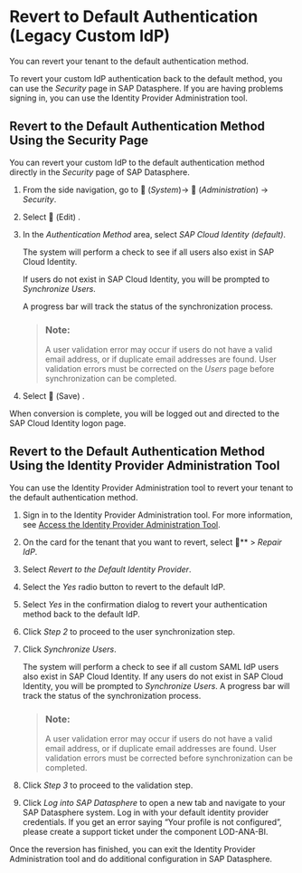 <!-- loio8c37db740bf24788a6e21ada78552d56 -->

<link rel="stylesheet" type="text/css" href="../css/sap-icons.css"/>

# Revert to Default Authentication \(Legacy Custom IdP\)

You can revert your tenant to the default authentication method.



To revert your custom IdP authentication back to the default method, you can use the *Security* page in SAP Datasphere. If you are having problems signing in, you can use the Identity Provider Administration tool.



<a name="loio8c37db740bf24788a6e21ada78552d56__section_bwk_l1p_tfc"/>

## Revert to the Default Authentication Method Using the Security Page

You can revert your custom IdP to the default authentication method directly in the *Security* page of SAP Datasphere.

1.  From the side navigation, go to <span class="FPA-icons-V3"></span> \(*System*\)→ <span class="FPA-icons-V3"></span> \(*Administration*\) → *Security*.
2.  Select <span class="FPA-icons-V3"></span> \(Edit\) .
3.  In the *Authentication Method* area, select *SAP Cloud Identity \(default\)*.

    The system will perform a check to see if all users also exist in SAP Cloud Identity.

    If users do not exist in SAP Cloud Identity, you will be prompted to *Synchronize Users*.

    A progress bar will track the status of the synchronization process.

    > ### Note:  
    > A user validation error may occur if users do not have a valid email address, or if duplicate email addresses are found. User validation errors must be corrected on the *Users* page before synchronization can be completed.

4.  Select <span class="FPA-icons-V3"></span> \(Save\) .

When conversion is complete, you will be logged out and directed to the SAP Cloud Identity logon page.



<a name="loio8c37db740bf24788a6e21ada78552d56__section_zl2_12p_tfc"/>

## Revert to the Default Authentication Method Using the Identity Provider Administration Tool

You can use the Identity Provider Administration tool to revert your tenant to the default authentication method.

1.  Sign in to the Identity Provider Administration tool. For more information, see [Access the Identity Provider Administration Tool](access-the-identity-provider-administration-tool-df15ed8.md).
2.  On the card for the tenant that you want to revert, select <span class="FPA-icons-V3"></span>** \> *Repair IdP*.
3.  Select *Revert to the Default Identity Provider*.
4.  Select the *Yes* radio button to revert to the default IdP.
5.  Select *Yes* in the confirmation dialog to revert your authentication method back to the default IdP.
6.  Click *Step 2* to proceed to the user synchronization step.
7.  Click *Synchronize Users*.

    The system will perform a check to see if all custom SAML IdP users also exist in SAP Cloud Identity. If any users do not exist in SAP Cloud Identity, you will be prompted to *Synchronize Users*. A progress bar will track the status of the synchronization process.

    > ### Note:  
    > A user validation error may occur if users do not have a valid email address, or if duplicate email addresses are found. User validation errors must be corrected before synchronization can be completed.

8.  Click *Step 3* to proceed to the validation step.
9.  Click *Log into SAP Datasphere* to open a new tab and navigate to your SAP Datasphere system. Log in with your default identity provider credentials. If you get an error saying “Your profile is not configured”, please create a support ticket under the component LOD-ANA-BI.

Once the reversion has finished, you can exit the Identity Provider Administration tool and do additional configuration in SAP Datasphere.

